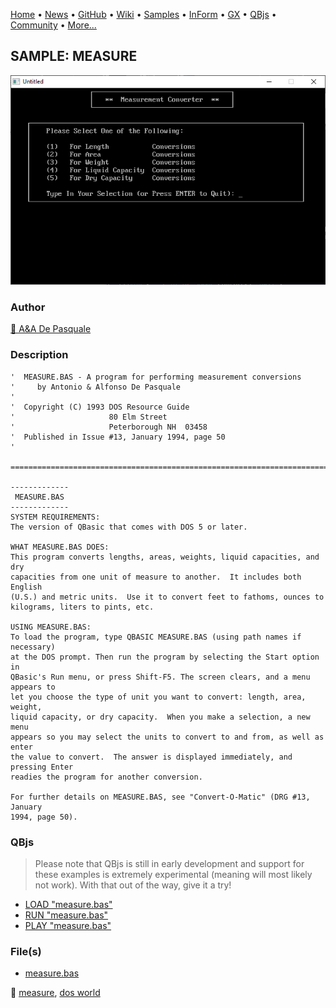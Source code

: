 [Home](https://qb64.com) • [News](../../news.md) • [GitHub](https://github.com/QB64Official/qb64) • [Wiki](https://github.com/QB64Official/qb64/wiki) • [Samples](../../samples.md) • [InForm](../../inform.md) • [GX](../../gx.md) • [QBjs](../../qbjs.md) • [Community](../../community.md) • [More...](../../more.md)

## SAMPLE: MEASURE

![screenshot.png](img/screenshot.png)

### Author

[🐝 A&A De Pasquale](../a&a-de-pasquale.md) 

### Description

```text
'  MEASURE.BAS - A program for performing measurement conversions
'     by Antonio & Alfonso De Pasquale
'
'  Copyright (C) 1993 DOS Resource Guide
'                     80 Elm Street
'                     Peterborough NH  03458
'  Published in Issue #13, January 1994, page 50
'

==============================================================================

-------------
 MEASURE.BAS
-------------
SYSTEM REQUIREMENTS:
The version of QBasic that comes with DOS 5 or later.

WHAT MEASURE.BAS DOES:
This program converts lengths, areas, weights, liquid capacities, and dry 
capacities from one unit of measure to another.  It includes both English 
(U.S.) and metric units.  Use it to convert feet to fathoms, ounces to 
kilograms, liters to pints, etc.

USING MEASURE.BAS:
To load the program, type QBASIC MEASURE.BAS (using path names if necessary) 
at the DOS prompt. Then run the program by selecting the Start option in 
QBasic's Run menu, or press Shift-F5. The screen clears, and a menu appears to 
let you choose the type of unit you want to convert: length, area, weight, 
liquid capacity, or dry capacity.  When you make a selection, a new menu 
appears so you may select the units to convert to and from, as well as enter 
the value to convert.  The answer is displayed immediately, and pressing Enter 
readies the program for another conversion.

For further details on MEASURE.BAS, see "Convert-O-Matic" (DRG #13, January 
1994, page 50).
```

### QBjs

> Please note that QBjs is still in early development and support for these examples is extremely experimental (meaning will most likely not work). With that out of the way, give it a try!

* [LOAD "measure.bas"](https://v6p9d9t4.ssl.hwcdn.net/html/6022890/index.html?src=https://qb64.com/samples/measure/src/measure.bas)
* [RUN "measure.bas"](https://v6p9d9t4.ssl.hwcdn.net/html/6022890/index.html?mode=auto&src=https://qb64.com/samples/measure/src/measure.bas)
* [PLAY "measure.bas"](https://v6p9d9t4.ssl.hwcdn.net/html/6022890/index.html?mode=play&src=https://qb64.com/samples/measure/src/measure.bas)

### File(s)

* [measure.bas](src/measure.bas)

🔗 [measure](../measure.md), [dos world](../dos-world.md)
